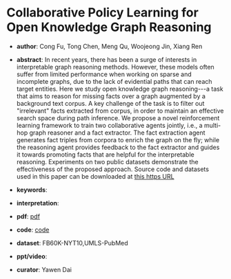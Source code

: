 # Collaborative Policy Learning for Open Knowledge Graph Reasoning

- **author**:  Cong Fu, Tong Chen, Meng Qu, Woojeong Jin, Xiang Ren

- **abstract**: In recent years, there has been a surge of interests in interpretable graph reasoning methods. However, these models often suffer from limited performance when working on sparse and incomplete graphs, due to the lack of evidential paths that can reach target entities. Here we study open knowledge graph reasoning---a task that aims to reason for missing facts over a graph augmented by a background text corpus. A key challenge of the task is to filter out "irrelevant" facts extracted from corpus, in order to maintain an effective search space during path inference. We propose a novel reinforcement learning framework to train two collaborative agents jointly, i.e., a multi-hop graph reasoner and a fact extractor. The fact extraction agent generates fact triples from corpora to enrich the graph on the fly; while the reasoning agent provides feedback to the fact extractor and guides it towards promoting facts that are helpful for the interpretable reasoning. Experiments on two public datasets demonstrate the effectiveness of the proposed approach. Source code and datasets used in this paper can be downloaded at [this https URL](https://github.com/shanzhenren/CPL) 

- **keywords**:

- **interpretation**:

- **pdf**: [pdf](https://arxiv.org/pdf/1909.00230)

- **code**: [code](https://github.com/shanzhenren/CPL)

- **dataset**: FB60K-NYT10,UMLS-PubMed

- **ppt/video**:

- **curator**: Yawen Dai